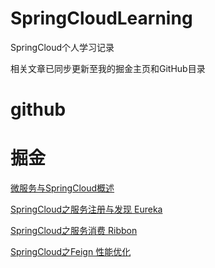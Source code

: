 # SpringCloudLearning
SpringCloud个人学习记录

相关文章已同步更新至我的掘金主页和GitHub目录

# github







# 掘金

[微服务与SpringCloud概述](https://juejin.im/post/5ea903fb6fb9a043753b425b)

[SpringCloud之服务注册与发现 Eureka](https://juejin.im/post/5eaaca395188256d8136b1e1)

[SpringCloud之服务消费 Ribbon](https://juejin.im/post/5eabebd06fb9a0438a6448f9)

[SpringCloud之Feign 性能优化](https://juejin.im/post/5eb006c9f265da7bd44248fb)
